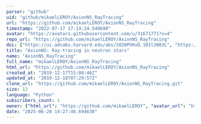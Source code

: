 ```yaml
---
parser: "github"
uid: "github/mikaelLEROY/AxionNS_RayTracing"
url: "https://github.com/mikaelLEROY/AxionNS_RayTracing"
timestamp: "2022-07-17 17:14:24.540690"
avatar: "https://avatars.githubusercontent.com/u/31671771?v=4"
repo_url: "https://github.com/mikaelLEROY/AxionNS_RayTracing"
doi: ["https://ui.adsabs.harvard.edu/abs/2020PhRvD.101l3003L", "https://ui.adsabs.harvard.edu/abs/2020ascl.soft06009L/abstract"]
title: "AxionNS: Ray-tracing in neutron stars"
name: "AxionNS_RayTracing"
full_name: "mikaelLEROY/AxionNS_RayTracing"
html_url: "https://github.com/mikaelLEROY/AxionNS_RayTracing"
created_at: "2019-12-17T15:08:46Z"
updated_at: "2019-12-18T07:29:57Z"
clone_url: "https://github.com/mikaelLEROY/AxionNS_RayTracing.git"
size: 12
language: "Python"
subscribers_count: 1
owner: {"html_url": "https://github.com/mikaelLEROY", "avatar_url": "https://avatars.githubusercontent.com/u/31671771?v=4", "login": "mikaelLEROY", "type": "User"}
date: "2025-06-28 14:27:46.694638"
---
```

